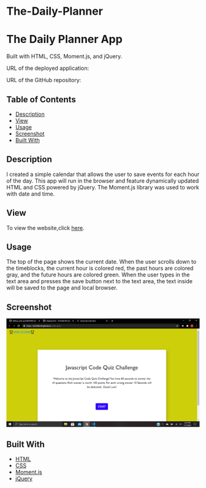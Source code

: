 # The-Daily-Planner<div align="center">

# The Daily Planner App

Built with HTML, CSS, Moment.js, and jQuery.

URL of the deployed application: 

URL of the GitHub repository: 

</div>

## Table of Contents 

* [Description](#description)
* [View](#view)
* [Usage](#usage)
* [Screenshot](#screenshot)
* [Built With](#built-with)



## Description

I created a simple calendar that allows the user to save events for each hour of the day. This app will run in the browser and feature dynamically updated HTML and CSS powered by jQuery. The Moment.js library was used to work with date and time.



## View

To view the website,click [here](https://tomfallon9.github.io/Daily-Planner/).

## Usage
The top of the page shows the current date. When the user scrolls down to the timeblocks, the current hour is colored red, the past hours are colored gray, and the future hours are colored green. When the user types in the text area and presses the save button next to the text area, the text inside will be saved to the page and local browser. 


## Screenshot

![screenshot](https://github.com/TomFallon9/code-quiz/blob/main/assets/screenshot1.png)


## Built With

* [HTML](https://html.spec.whatwg.org/) 
* [CSS](https://www.w3.org/Style/CSS/)
* [Moment.js](https://momentjs.com/) 
* [jQuery](https://jquery.com/) 